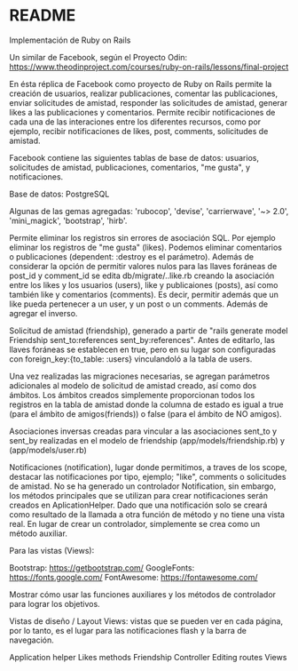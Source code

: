 # README

Implementación de Ruby on Rails

Un similar de Facebook, según el Proyecto Odin: https://www.theodinproject.com/courses/ruby-on-rails/lessons/final-project

En ésta réplica de Facebook como proyecto de Ruby on Rails permite la creación de usuarios, realizar publicaciones, comentar las publicaciones, enviar solicitudes de amistad, responder las solicitudes de amistad, generar likes a las publicaciones y comentarios. Permite recibir notificaciones de cada una de las interaciones entre los diferentes recursos, como por ejemplo, recibir notificaciones de likes, post, comments, solicitudes de amistad.

Facebook contiene las siguientes tablas de base de datos: usuarios, solicitudes de amistad, publicaciones, comentarios, "me gusta", y notificaciones.

Base de datos: PostgreSQL

Algunas de las gemas agregadas: 'rubocop', 'devise', 'carrierwave', '~> 2.0', 'mini_magick', 'bootstrap', 'hirb'.

Permite eliminar los registros sin errores de asociación SQL. Por ejemplo eliminar los registros de "me gusta" (likes). Podemos eliminar comentarios o publicaciones (dependent: :destroy es el parámetro). Además de considerar la opción de permitir valores nulos para las llaves foráneas de post_id y comment_id se edita db/migrate/..like.rb creando la asociación entre los likes y los usuarios (users), like y publicaiones (posts), así como también like y comentarios (comments).
Es decir, permitir además que un like pueda pertenecer a un user, y un post o un comments. Además de agregar el inverso.

Solicitud de amistad (friendship), generado a partir de "rails generate model Friendship sent_to:references sent_by:references". Antes de editarlo, las llaves foráneas se establecen en true, pero en su lugar son configuradas con foreign_key:{to_table: :users} vinculandoló a la tabla de users.

Una vez realizadas las migraciones necesarias, se agregan parámetros adicionales al modelo de solicitud de amistad creado, así como dos ámbitos. Los ámbitos creados simplemente proporcionan todos los registros en la tabla de amistad donde la columna de estado es igual a true (para el ámbito de amigos(friends)) o false (para el ámbito de NO amigos).

Asociaciones inversas creadas para vincular a las asociaciones sent_to y sent_by realizadas en el modelo de friendship (app/models/friendship.rb) y (app/models/user.rb)

Notificaciones (notification), lugar donde permitimos, a traves de los scope, destacar las notificaciones por tipo, ejemplo; "like", comments o solicitudes de amistad.
No se ha generado un controlador Notification, sin embargo, los métodos principales que se utilizan para crear notificaciones serán creados en AplicationHelper.
Dado que una notificación solo se creará como resultado de la llamada a otra función de método y no tiene una vista real. En lugar de crear un controlador, simplemente se crea como un método auxiliar.

Para las vistas (Views):

Bootstrap: https://getbootstrap.com/
GoogleFonts: https://fonts.google.com/
FontAwesome: https://fontawesome.com/

Mostrar cómo usar las funciones auxiliares y los métodos de controlador para lograr los objetivos.

Vistas de diseño / Layout Views: vistas que se pueden ver en cada página, por lo tanto, es el lugar para las notificaciones flash y la barra de navegación.

Application helper Likes methods
Friendship Controller
Editing routes
Views
